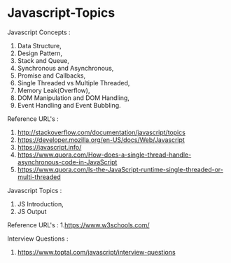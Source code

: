# Javascript-Topics

Javascript Concepts :
1. Data Structure,
2. Design Pattern,
3. Stack and Queue,
4. Synchronous and Asynchronous,
5. Promise and Callbacks,
6. Single Threaded vs Multiple Threaded,
7. Memory Leak(Overflow),
8. DOM Manipulation and DOM Handling,
9. Event Handling and Event Bubbling.

Reference URL's : 
1. http://stackoverflow.com/documentation/javascript/topics
2. https://developer.mozilla.org/en-US/docs/Web/Javascript
3. https://javascript.info/
4. https://www.quora.com/How-does-a-single-thread-handle-asynchronous-code-in-JavaScript
5. https://www.quora.com/Is-the-JavaScript-runtime-single-threaded-or-multi-threaded


Javascript Topics :
1. JS Introduction,
2. JS Output

Reference URL's :
 1.https://www.w3schools.com/

Interview Questions :
 1. https://www.toptal.com/javascript/interview-questions
